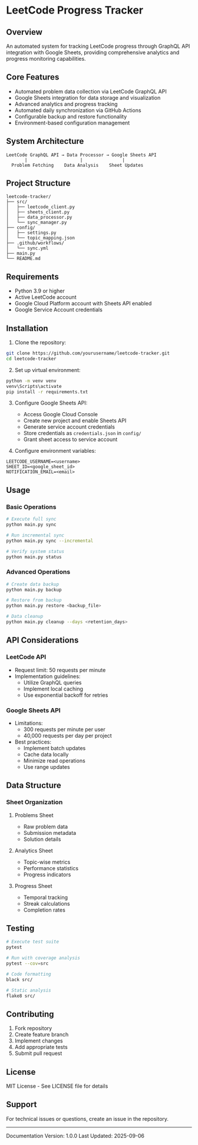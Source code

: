 # LeetCode Progress Tracker

## Overview
An automated system for tracking LeetCode progress through GraphQL API integration with Google Sheets, providing comprehensive analytics and progress monitoring capabilities.

## Core Features
- Automated problem data collection via LeetCode GraphQL API
- Google Sheets integration for data storage and visualization
- Advanced analytics and progress tracking
- Automated daily synchronization via GitHub Actions
- Configurable backup and restore functionality
- Environment-based configuration management

## System Architecture
```
LeetCode GraphQL API → Data Processor → Google Sheets API
       |                    |               |
  Problem Fetching    Data Analysis    Sheet Updates
```

## Project Structure
```
leetcode-tracker/
├── src/
│   ├── leetcode_client.py
│   ├── sheets_client.py
│   ├── data_processor.py
│   └── sync_manager.py
├── config/
│   ├── settings.py
│   └── topic_mapping.json
├── .github/workflows/
│   └── sync.yml
├── main.py
└── README.md
```

## Requirements
- Python 3.9 or higher
- Active LeetCode account
- Google Cloud Platform account with Sheets API enabled
- Google Service Account credentials

## Installation

1. Clone the repository:
```bash
git clone https://github.com/yourusername/leetcode-tracker.git
cd leetcode-tracker
```

2. Set up virtual environment:
```bash
python -m venv venv
venv\Scripts\activate
pip install -r requirements.txt
```

3. Configure Google Sheets API:
   - Access Google Cloud Console
   - Create new project and enable Sheets API
   - Generate service account credentials
   - Store credentials as `credentials.json` in `config/`
   - Grant sheet access to service account

4. Configure environment variables:
```
LEETCODE_USERNAME=<username>
SHEET_ID=<google_sheet_id>
NOTIFICATION_EMAIL=<email>
```

## Usage

### Basic Operations
```bash
# Execute full sync
python main.py sync

# Run incremental sync
python main.py sync --incremental

# Verify system status
python main.py status
```

### Advanced Operations
```bash
# Create data backup
python main.py backup

# Restore from backup
python main.py restore <backup_file>

# Data cleanup
python main.py cleanup --days <retention_days>
```

## API Considerations

### LeetCode API
- Request limit: 50 requests per minute
- Implementation guidelines:
  - Utilize GraphQL queries
  - Implement local caching
  - Use exponential backoff for retries

### Google Sheets API
- Limitations:
  - 300 requests per minute per user
  - 40,000 requests per day per project
- Best practices:
  - Implement batch updates
  - Cache data locally
  - Minimize read operations
  - Use range updates

## Data Structure

### Sheet Organization
1. Problems Sheet
   - Raw problem data
   - Submission metadata
   - Solution details

2. Analytics Sheet
   - Topic-wise metrics
   - Performance statistics
   - Progress indicators

3. Progress Sheet
   - Temporal tracking
   - Streak calculations
   - Completion rates

## Testing
```bash
# Execute test suite
pytest

# Run with coverage analysis
pytest --cov=src

# Code formatting
black src/

# Static analysis
flake8 src/
```

## Contributing
1. Fork repository
2. Create feature branch
3. Implement changes
4. Add appropriate tests
5. Submit pull request

## License
MIT License - See LICENSE file for details

## Support
For technical issues or questions, create an issue in the repository.

---
Documentation Version: 1.0.0
Last Updated: 2025-09-06
